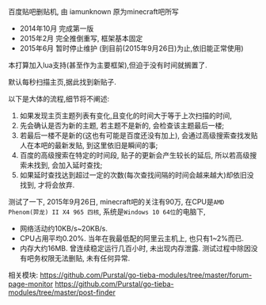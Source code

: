 百度贴吧删贴机, 
由 iamunknown 原为minecraft吧所写

* 2014年10月 完成第一版
* 2015年2月 完全推倒重写, 框架基本固定
* 2015年6月 暂时停止维护 (到目前(2015年9月26日)为止,依旧能正常使用)

本打算加入lua支持(甚至作为主要框架),但迫于没有时间就搁置了.

默认每秒扫描主页,据此找到新贴子.

以下是大体的流程,细节将不阐述:

1. 如果发现主页主题列表有变化,且变化的时间大于等于上次扫描的时间,
2. 先会确认是否为新的主题, 若主题不是新的, 会检查该主题最后一楼;
3. 若最后一楼不是新的(这也有可能是百度还没有加上), 会通过高级搜索查找发贴人在本吧的最新发贴, 到这里依旧是瞬间的事;
4. 百度的高级搜索在特定的时间段, 贴子的更新会产生较长的延后, 所以若高级搜索未找到, 会加入延时查找;
5. 如果延时查找达到超过一定的次数(每次查找间隔的时间会越来越大)却依旧没找到, 才将会放弃.

测试了一下, 2015年9月26日, minecraft吧的关注有90万,
在CPU是`AMD Phenom(羿龙) II X4 965 四核`, 系统是`Windows 10 64位`的电脑下,
* 网络活动约10KB/s~20KB/s.
* CPU占用平均0.20%. 当年在我最低配的阿里云主机上, 也只有1~2%而已.
* 内存大约16MB. 曾连续稳定运行几百小时, 未出现内存泄露.
测试过程中除因没有吧务权限无法删贴, 未有任何异常.

相关模块:
https://github.com/Purstal/go-tieba-modules/tree/master/forum-page-monitor
https://github.com/Purstal/go-tieba-modules/tree/master/post-finder